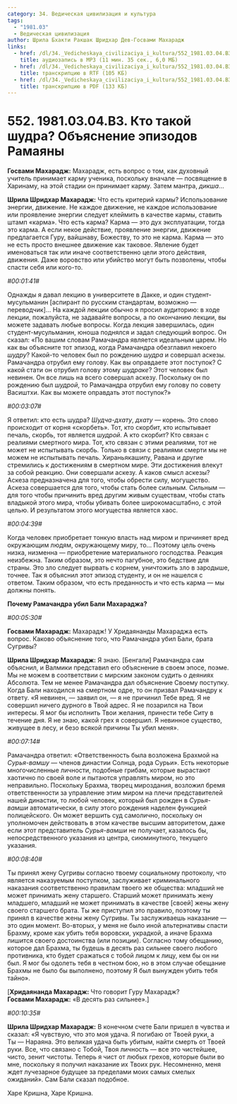 ```yaml
---
category: 34. Ведическая цивилизация и культура
tags:
  - "1981.03"
  - Ведическая цивилизация
author: Шрила Бхакти Ракшак Шридхар Дев-Госвами Махарадж
links:
  - href: /dl/34._Vedicheskaya_civilizaciya_i_kultura/552_1981.03.04.B3_SridharMj_Kto_takoy_shudra_Obyasneniye_epizodov_Ramayany.mp3
    title: аудиозапись в MP3 (11 мин. 35 сек., 6,0 МБ)
  - href: /dl/34._Vedicheskaya_civilizaciya_i_kultura/552_1981.03.04.B3_SridharMj_Kto_takoy_shudra_Obyasneniye_epizodov_Ramayany.rtf
    title: транскрипцию в RTF (105 КБ)
  - href: /dl/34._Vedicheskaya_civilizaciya_i_kultura/552_1981.03.04.B3_SridharMj_Kto_takoy_shudra_Obyasneniye_epizodov_Ramayany.pdf
    title: транскрипцию в PDF (133 КБ)
---
```


# 552. 1981.03.04.B3. Кто такой шудра? Объяснение эпизодов Рамаяны

**Госвами Махарадж:** Махарадж, есть вопрос о том, как духовный учитель принимает карму ученика, поскольку вначале — посвящение в Харинаму, на этой стадии он принимает карму. Затем мантра, *дикша*…

**Шрила Шридхар Махарадж:** Что есть критерий кармы? Использование энергии, движение. Не каждое движение, не каждое использование или проявление энергии следует клеймить в качестве кармы, ставить штамп «карма». Что есть карма? Карма — это дух эксплуатации, тогда это карма. А если некое действие, проявление энергии, движение предлагается Гуру, вайшнаву, Божеству, то это не карма. Карма — это не есть просто внешнее движение как таковое. Явление будет именоваться так или иначе соответственно цели этого действия, движения. Даже воровство или убийство могут быть позволены, чтобы спасти себя или кого-то.

*#00:01:41#*

Однажды я давал лекцию в университете в Дакке, и один студент-мусульманин [аспирант по русским стандартам, возможно — переводчик]… На каждой лекции обычно я просил аудиторию: в ходе лекции, пожалуйста, не задавайте вопросы, а по окончанию лекции, вы можете задавать любые вопросы. Когда лекция завершилась, один студент-мусульманин, юноша поднялся и задал следующий вопрос. Он сказал: «По вашим словам Рамачандра является идеальным царем. Но как вы объясните тот эпизод, когда Рамачандра обезглавил некоего *шудру*? Какой-то человек был по рождению *шудра* и совершал аскезы. Рамачандра отрубил ему голову. Как вы оправдаете этот поступок? С какой стати он отрубил голову этому *шудраке*? Этот человек был невинен. Он все лишь на всего совершал аскезу. Поскольку он по рождению был *шудрой*, то Рамачандра отрубил ему голову по совету Васиштхи. Как вы можете оправдать этот поступок?»

*#00:03:07#*

Я ответил: кто есть шудра? *Шудча-дхату*, *дхату* — корень. Это слово происходит от корня «скорбеть». Тот, кто скорбит, кто испытывает печаль, скорбь, тот является *шудрой*. А кто скорбит? Кто связан с реалиями смертного мира. Тот, кто связан с этими реалиями, тот не может не испытывать скорбь. Только в связи с реалиями смерти мы не можем не испытывать печаль. Хираньякашипу, Равана и другие стремились к достижениям в смертном мире. Эти достижения влекут за собой реакцию. Они совершали аскезу. А каков смысл аскезы? Аскеза предназначена для того, чтобы обрести силу, могущество. Аскеза совершается для того, чтобы стать более сильным. Сильным — для того чтобы причинить вред другим живым существам, чтобы стать владыкой этого мира, чтобы убивать более широкомасштабно, с этой целью. И результатом этого могущества является хаос.

*#00:04:39#*

Когда человек приобретает тонкую власть над миром и причиняет вред окружающим людям, окружающему миру, то… Поэтому цель очень низка, низменна — приобретение материального господства. Реакция неизбежна. Таким образом, это нечто пагубное, это бедствие для страны. Это зло следует вырвать с корнем, уничтожить зло в зародыше, точнее. Так я объяснил этот эпизод студенту, и он не нашелся с ответом. Таким образом, что есть преданность и что есть карма — мы должны понять.

**Почему Рамачандра убил Бали Махараджа?**

*#00:05:30#*

**Госвами Махарадж:** Махарадж! У Хридаянанды Махараджа есть вопрос. Каково объяснение того, что Рамачандра убил Бали, брата Сугривы?

**Шрила Шридхар Махарадж:** Я знаю. [Бенгали] Рамачандра сам объяснил, и Валмики представил его объяснение в своем эпосе, поэме. Мы не можем в соответствии с мирским законом судить о деяниях Абсолюта. Тем не менее Рамачандра дал объяснение Своему поступку. Когда Бали находился на смертном одре, то он призвал Рамачандру к ответу. «Я невинен, — заявил он, — я не причинил Тебе вред. Я не совершил ничего дурного в Твой адрес. Я не позарился на Твои интересы. Я мог бы исполнить Твои желания, принести тебе Ситу в течение дня. Я не знаю, какой грех я совершил. Я невинное существо, живущее в лесу, и безо всякой причины Ты убил меня».

*#00:07:14#*

Рамачандра ответил: «Ответственность была возложена Брахмой на *Сурья-вамшу* — членов династии Солнца, рода Сурьи». Есть некоторые многочисленные личности, подобные грибам, которые вырастают хаотично по своей воле и пытаются управлять миром, но это неправильно. Поскольку Брахма, творец мироздания, возложил бремя ответственности за управление этим миром на плечи представителей нашей династии, то любой человек, который был рожден в *Сурья-вамши* автоматически, в силу этого рождения наделен функцией полицейского. Он может вершить суд самолично, поскольку он уполномочен действовать в этом качестве высшим авторитетом, даже если этот представитель *Сурья-вамши* не получает, казалось бы, непосредственного указания из центра, сиюминутного, текущего указания.

*#00:08:40#*

Ты принял жену Сугривы согласно твоему социальному протоколу, что является наказуемым поступком, заслуживает криминального наказания соответственно правилам твоего же общества: младший не может принимать жену старшего. Старший может принимать жену младшего, младший не может принимать в качестве [своей] жены жену своего старшего брата. Ты же приступил это правило, поэтому ты принял в качестве жены жену Сугривы. Ты заслуживаешь наказание — это один момент. Во-вторых, у меня не было иной альтернативы спасти Брахму, кроме как убить тебя воровски, украдкой, а иначе Брахма лишится своего достоинства (или позиции). Согласно тому обещанию, которое дал Брахма, ты будешь в десять раз сильнее своего любого противника, кто будет сражаться с тобой лицом к лицу, кем бы он ни был. Я мог бы одолеть тебя в честном бою, но в этом случае обещание Брахмы не было бы выполнено, поэтому Я был вынужден убить тебя тайно».

[**Хридаянанда Махарадж:** Что говорит Гуру Махарадж?\
**Госвами Махарадж:** «В десять раз сильнее».]

*#00:10:35#*

**Шрила Шридхар Махарадж:** В конечном счете Бали пришел в чувства и сказал: «Я чувствую, что это моя удача. Я погибаю от Твоей руки, а Ты — Нараяна. Это великая удача быть убитым, найти смерть от Твоей руки. Все, что связано с Тобой, Твоя личность — все это чистейшее, чисто, зенит чистоты. Теперь я чист от любых грехов, которые были во мне, поскольку я получил наказание их Твоих рук. Несомненно, меня ждет лучезарное будущее за пределами моих самых смелых ожиданий». Сам Бали сказал подобное.

Харе Кришна, Харе Кришна.

